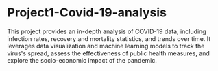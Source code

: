 # Project1-Covid-19-analysis
This project provides an in-depth analysis of COVID-19 data, including infection rates, recovery and mortality statistics, and trends over time. It leverages data visualization and machine learning models to track the virus's spread, assess the effectiveness of public health measures, and explore the socio-economic impact of the pandemic.

